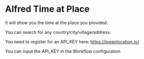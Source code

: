 # Alfred Time at Place

It will show you the time at the place you provided.

You can search for any country/city/village/address.

You need to register for an API_KEY here: https://ipgeolocation.io/

You can input the API_KEY in the Workflow configuration